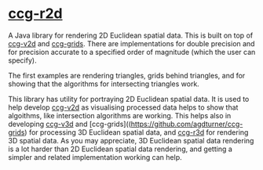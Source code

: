 # [ccg-r2d](https://github.com/agdturner/ccg-r2d)
A Java library for rendering 2D Euclidean spatial data. This is built on top of [ccg-v2d]((https://github.com/agdturner/ccg-v2d)) and [ccg-grids]((https://github.com/agdturner/ccg-grids)). There are implementations for double precision and for precision accurate to a specified order of magnitude (which the user can specify).

The first examples are rendering triangles, grids behind triangles, and for showing that the algorithms for intersecting triangles work.

This library has utility for portraying 2D Euclidean spatial data. It is used to help develop [ccg-v2d]((https://github.com/agdturner/ccg-v2d)) as visualising processed data helps to show that algoithms, like intersection algorithms are working. This helps also in developing [ccg-v3d]((https://github.com/agdturner/ccg-v3d)) and [ccg-grids]((https://github.com/agdturner/ccg-grids) for processing 3D Euclidean spatial data, and [ccg-r3d]((https://github.com/agdturner/ccg-r3d)) for rendering 3D spatial data. As you may appreciate, 3D Euclidean spatial data rendering is a lot harder than 2D Euclidean spatial data rendering, and getting a simpler and related implementation working can help.
